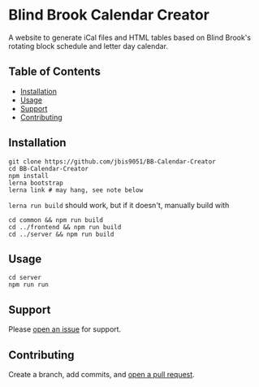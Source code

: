 # Blind Brook Calendar Creator

A website to generate iCal files and HTML tables based on Blind Brook's rotating block schedule and letter day calendar.

## Table of Contents

- [Installation](#installation)
- [Usage](#usage)
- [Support](#support)
- [Contributing](#contributing)

## Installation

```shell script
git clone https://github.com/jbis9051/BB-Calendar-Creator
cd BB-Calendar-Creator
npm install
lerna bootstrap
lerna link # may hang, see note below
```

`lerna run build` should work, but if it doesn't, manually build with

```shell script
cd common && npm run build
cd ../frontend && npm run build
cd ../server && npm run build
```

## Usage

```shell script
cd server
npm run run
```

## Support

Please [open an issue](https://github.com/jbis9051/BB-Calendar-Creator/issues/new) for support.

## Contributing

Create a branch, add commits, and [open a pull request](https://github.com/jbis9051/BB-Calendar-Creator/compare).
